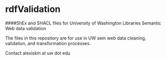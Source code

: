 # rdfValidation
####ShEx and SHACL files for University of Washington Libraries Semantic Web data validation

The files in this repository are for use in UW sem web data cleaning, validation, and transformation processes.

Contact alexiskm at uw dot edu

